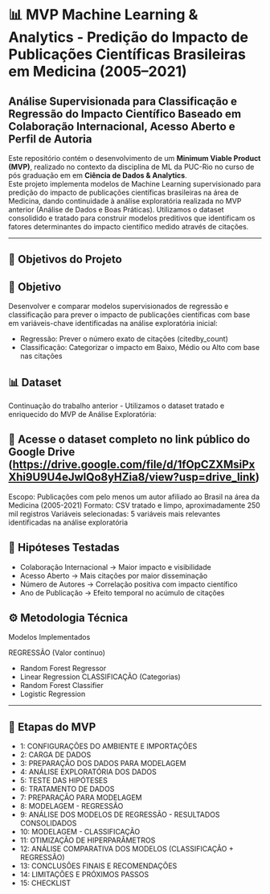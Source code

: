 # 📊 MVP Machine Learning & Analytics - Predição do Impacto de Publicações Científicas Brasileiras em Medicina (2005–2021)

## Análise Supervisionada para Classificação e Regressão do Impacto Científico Baseado em Colaboração Internacional, Acesso Aberto e Perfil de Autoria

Este repositório contém o desenvolvimento de um **Minimum Viable Product (MVP)**, realizado no contexto da disciplina de ML da PUC-Rio no curso de pós graduação em em **Ciência de Dados & Analytics**.  
Este projeto implementa modelos de Machine Learning supervisionado para predição do impacto de publicações científicas brasileiras na área de Medicina, dando continuidade à análise exploratória realizada no MVP anterior (Análise de Dados e Boas Práticas). Utilizamos o dataset consolidido e tratado para construir modelos preditivos que identificam os fatores determinantes do impacto científico medido através de citações.

---

## 🚀 Objetivos do Projeto

## 🎯 Objetivo
Desenvolver e comparar modelos supervisionados de regressão e classificação para prever o impacto de publicações científicas com base em variáveis-chave identificadas na análise exploratória inicial:

- Regressão: Prever o número exato de citações (citedby_count)
- Classificação: Categorizar o impacto em Baixo, Médio ou Alto com base nas citações

## 📊 Dataset
Continuação do trabalho anterior - Utilizamos o dataset tratado e enriquecido do MVP de Análise Exploratória:

## 🔗 Acesse o dataset completo no link público do Google Drive (https://drive.google.com/file/d/1fOpCZXMsiPxXhi9U9U4eJwlQo8yHZia8/view?usp=drive_link)
Escopo: Publicações com pelo menos um autor afiliado ao Brasil na área da Medicina (2005-2021)
Formato: CSV tratado e limpo, aproximadamente 250 mil registros
Variáveis selecionadas: 5 variáveis mais relevantes identificadas na análise exploratória

## 🧠 Hipóteses Testadas
- Colaboração Internacional → Maior impacto e visibilidade
- Acesso Aberto → Mais citações por maior disseminação
- Número de Autores → Correlação positiva com impacto científico
- Ano de Publicação → Efeito temporal no acúmulo de citações

## ⚙️ Metodologia Técnica
Modelos Implementados

REGRESSÃO (Valor contínuo)
- Random Forest Regressor
- Linear Regression
CLASSIFICAÇÃO (Categorias)
- Random Forest Classifier  
- Logistic Regression

---

## 📂 Etapas do MVP 

- 1: CONFIGURAÇÕES DO AMBIENTE E IMPORTAÇÕES
- 2: ⁠CARGA DE DADOS
- 3: PREPARAÇÃO DOS DADOS PARA MODELAGEM
- 4: ANÁLISE EXPLORATÓRIA DOS DADOS
- 5: TESTE DAS HIPÓTESES
- 6: TRATAMENTO DE DADOS
- 7: PREPARAÇÃO PARA MODELAGEM
- 8: MODELAGEM - REGRESSÃO
- 9: ANÁLISE DOS MODELOS DE REGRESSÃO - RESULTADOS CONSOLIDADOS
- 10: MODELAGEM - CLASSIFICAÇÃO
- 11: OTIMIZAÇÃO DE HIPERPARÂMETROS
- 12: ANÁLISE COMPARATIVA DOS MODELOS (CLASSIFICAÇÃO + REGRESSÃO)
- 13: CONCLUSÕES FINAIS E RECOMENDAÇÕES
- 14: LIMITAÇÕES E PRÓXIMOS PASSOS
- 15: CHECKLIST
  












